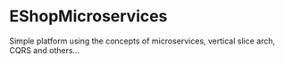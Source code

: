 # EShopMicroservices
Simple platform using the concepts of microservices, vertical slice arch, CQRS and others...

